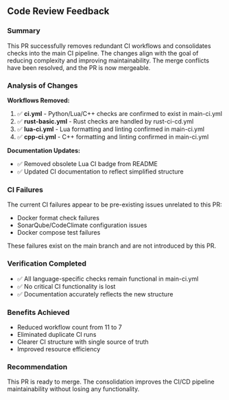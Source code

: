 ## Code Review Feedback

### Summary
This PR successfully removes redundant CI workflows and consolidates checks into the main CI pipeline. The changes align with the goal of reducing complexity and improving maintainability. The merge conflicts have been resolved, and the PR is now mergeable.

### Analysis of Changes

**Workflows Removed:**
1. ✅ **ci.yml** - Python/Lua/C++ checks are confirmed to exist in main-ci.yml
2. ✅ **rust-basic.yml** - Rust checks are handled by rust-ci-cd.yml
3. ✅ **lua-ci.yml** - Lua formatting and linting confirmed in main-ci.yml
4. ✅ **cpp-ci.yml** - C++ formatting and linting confirmed in main-ci.yml

**Documentation Updates:**
- ✅ Removed obsolete Lua CI badge from README
- ✅ Updated CI documentation to reflect simplified structure

### CI Failures
The current CI failures appear to be pre-existing issues unrelated to this PR:
- Docker format check failures
- SonarQube/CodeClimate configuration issues
- Docker compose test failures

These failures exist on the main branch and are not introduced by this PR.

### Verification Completed
- ✅ All language-specific checks remain functional in main-ci.yml
- ✅ No critical CI functionality is lost
- ✅ Documentation accurately reflects the new structure

### Benefits Achieved
- Reduced workflow count from 11 to 7
- Eliminated duplicate CI runs
- Clearer CI structure with single source of truth
- Improved resource efficiency

### Recommendation
This PR is ready to merge. The consolidation improves the CI/CD pipeline maintainability without losing any functionality.
